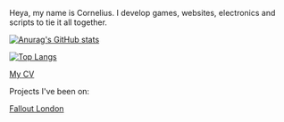 Heya, my name is Cornelius.
I develop games, websites, electronics and scripts to tie it all together.

[![Anurag's GitHub stats](https://github-readme-stats.vercel.app/api?username=coffandro)](https://github.com/anuraghazra/github-readme-stats)

[![Top Langs](https://github-readme-stats.vercel.app/api/top-langs/?username=coffandro)](https://github.com/anuraghazra/github-readme-stats)

[My CV](https://coffandro.github.io/CV.html)

Projects I've been on:

[Fallout London](https://fallout4london.com/)
